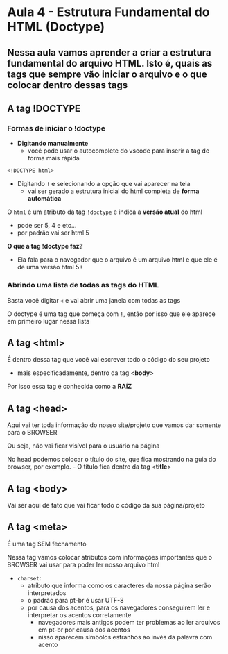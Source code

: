 # Aula 4 - Estrutura Fundamental do HTML (Doctype)

## Nessa aula vamos aprender a criar a estrutura fundamental do arquivo HTML. Isto é, quais as tags que sempre vão iniciar o arquivo e o que colocar dentro dessas tags

## A tag !DOCTYPE
### Formas de iniciar o !doctype
- **Digitando manualmente**
  - você pode usar o autocomplete do vscode para inserir a tag de forma mais rápida
>
    <!DOCTYPE html>

- Digitando `!` e selecionando a opção que vai aparecer na tela
  - vai ser gerado a estrutura inicial do html completa de **forma automática**

O `html` é um atributo da tag `!doctype` e indica a **versão atual** do html
  - pode ser 5, 4 e etc...
  - por padrão vai ser html 5

**O que a tag !doctype faz?**
  - Ela fala para o navegador que o arquivo é um arquivo html e que ele é de uma versão html 5+

###  Abrindo uma lista de todas as tags do HTML
Basta você digitar `<` e vai abrir uma janela com todas as tags

O doctype é uma tag que começa com `!`, então por isso que ele aparece em primeiro lugar nessa lista

## A tag <**html**>
É dentro dessa tag que você vai escrever todo o código do seu projeto
  - mais especificadamente, dentro da tag <**body**> 

Por isso essa tag é conhecida como a **RAÍZ**

## A tag <**head**>
Aqui vai ter toda informação do nosso site/projeto que vamos dar somente para o BROWSER

Ou seja, não vai ficar visível para o usuário na página

No head podemos colocar o título do site, que fica mostrando na guia do browser, por exemplo.
    - O título fica dentro da tag <**title**>

## A tag <**body**>
Vai ser aqui de fato que vai ficar todo o código da sua página/projeto

## A tag <**meta**>
É uma tag SEM fechamento

Nessa tag vamos colocar atributos com informações importantes que o BROWSER vai usar para poder ler nosso arquivo html

- `charset`:
  - atributo que informa como os caracteres da nossa página serão interpretados
  - o padrão para pt-br é usar UTF-8
  - por causa dos acentos, para os navegadores conseguirem ler e interpretar os acentos corretamente
    - navegadores mais antigos podem ter problemas ao ler arquivos em pt-br por causa dos acentos
    - nisso aparecem símbolos estranhos ao invés da palavra com acento